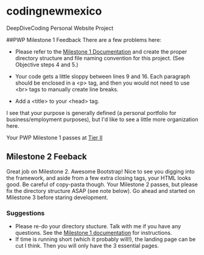 # codingnewmexico
DeepDiveCoding Personal Website Project

##PWP Milestone 1 Feedback
There are a few problems here:

- Please refer to the [Milestone 1 Documentation](https://bootcamp-coders.cnm.edu/projects/personal/milestone-one/) and create the proper directory structure and file naming convention for this project. (See Objective steps 4 and 5.)

- Your code gets a little sloppy between lines 9 and 16. Each paragraph should be enclosed in a &lt;p&gt; tag, and then you would not need to use &lt;br&gt; tags to manually create line breaks.

- Add a &lt;title&gt; to your &lt;head&gt; tag.

I see that your purpose is generally defined (a personal portfolio for business/employment purposes), but I'd like to see a little more organization here. 

Your PWP Milestone 1 passes at [Tier II](https://bootcamp-coders.cnm.edu/projects/personal/rubric/)

## Milestone 2 Feeback
Great job on Milestone 2. Awesome Bootstrap! Nice to see you digging into the framework, and aside from a few extra closing tags, your HTML looks good. Be careful of copy-pasta though. Your Milestone 2 passes, but please fix the directory structure ASAP (see note below). Go ahead and started on Milestone 3 before staring development.

### Suggestions
- Please re-do your directory stucture. Talk with me if you have any questions. See the [Milestone 1 documentation](https://bootcamp-coders.cnm.edu/projects/personal/milestone-one/) for instructions.
- If time is running short (which it probably will!), the landing page can be cut I think. Then you will only have the 3 essential pages.
